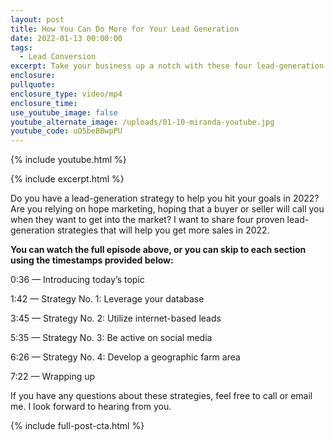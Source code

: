 ```yaml
---
layout: post
title: How You Can Do More for Your Lead Generation
date: 2022-01-13 00:00:00
tags:
  - Lead Conversion
excerpt: Take your business up a notch with these four lead-generation systems.
enclosure:
pullquote:
enclosure_type: video/mp4
enclosure_time:
use_youtube_image: false
youtube_alternate_image: /uploads/01-10-miranda-youtube.jpg
youtube_code: uO5beBBwpPU
---
```

{% include youtube.html %}

{% include excerpt.html %}

Do you have a lead-generation strategy to help you hit your goals in 2022? Are you relying on hope marketing, hoping that a buyer or seller will call you when they want to get into the market? I want to share four proven lead-generation strategies that will help you get more sales in 2022.

**You can watch the full episode above, or you can skip to each section using the timestamps provided below:&nbsp;**

0:36 — Introducing today’s topic

1:42 — Strategy No. 1: Leverage your database

3:45 — Strategy No. 2: Utilize internet-based leads

5:35 — Strategy No. 3: Be active on social media

6:26 — Strategy No. 4: Develop a geographic farm area

7:22 — Wrapping up

If you have any questions about these strategies, feel free to call or email me. I look forward to hearing from you.

{% include full-post-cta.html %}

